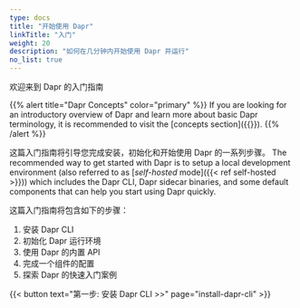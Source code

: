 ```yaml
---
type: docs
title: "开始使用 Dapr"
linkTitle: "入门"
weight: 20
description: "如何在几分钟内开始使用 Dapr 并运行"
no_list: true
---
```


欢迎来到 Dapr 的入门指南

{{% alert title="Dapr Concepts" color="primary" %}}
If you are looking for an introductory overview of Dapr and learn more about basic Dapr terminology, it is recommended to visit the [concepts section]({{<ref concepts>}}).
{{% /alert %}}

这篇入门指南将引导您完成安装，初始化和开始使用 Dapr 的一系列步骤。 The recommended way to get started with Dapr is to setup a local development environment (also referred to as [_self-hosted_ mode]({{< ref self-hosted >}})) which includes the Dapr CLI, Dapr sidecar binaries, and some default components that can help you start using Dapr quickly.

这篇入门指南将包含如下的步骤：
1. 安装 Dapr CLI
1. 初始化 Dapr 运行环境
1. 使用 Dapr 的内置 API
1. 完成一个组件的配置
1. 探索 Dapr 的快速入门案例

{{< button text="第一步: 安装 Dapr CLI >>" page="install-dapr-cli" >}}
